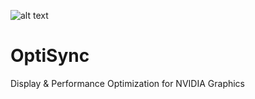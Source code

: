 ![alt text](https://imgur.com/a/cVjG7JV)
# OptiSync
Display &amp; Performance Optimization for NVIDIA Graphics
